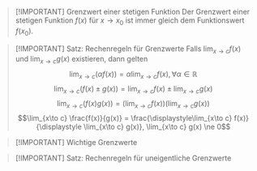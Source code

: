 > [!IMPORTANT] Grenzwert einer stetigen Funktion
> Der Grenzwert einer stetigen Funktion $f(x)$ für $x \to x_0$ ist immer gleich dem Funktionswert $f(x_0)$.

> [!IMPORTANT] Satz: Rechenregeln für Grenzwerte
> Falls $\displaystyle\lim_{x\to c} f(x)$ und $\displaystyle\lim_{x \to c} g(x)$ existieren, dann gelten
> $$\lim_{x\to c} (\alpha f(x)) = \alpha \lim_{x\to c} f(x), \forall \alpha \in \mathbb{R}$$
> $$\lim_{x\to c} (f(x) \pm g(x)) = \lim_{x\to c} f(x) \pm \lim_{x\to c} g(x)$$
> $$\lim_{x\to c} (f(x)g(x)) = \left(\lim_{x\to c} f(x)\right) \left(\lim_{x\to c} g(x)\right)$$
> $$\lim_{x\to c} \frac{f(x)}{g(x)} = \frac{\displaystyle\lim_{x\to c} f(x)}{\displaystyle \lim_{x\to c} g(x)}, \lim_{x\to c} g(x) \ne 0$$

> [!IMPORTANT] Wichtige Grenzwerte


> [!IMPORTANT] Satz: Rechenregeln für uneigentliche Grenzwerte